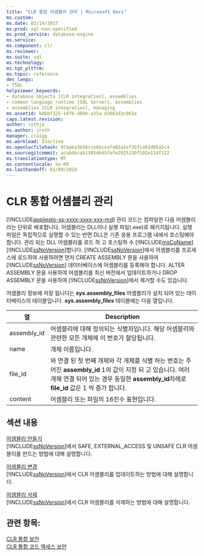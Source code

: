 ```yaml
---
title: "CLR 통합 어셈블리 관리 | Microsoft Docs"
ms.custom: 
ms.date: 03/14/2017
ms.prod: sql-non-specified
ms.prod_service: database-engine
ms.service: 
ms.component: clr
ms.reviewer: 
ms.suite: sql
ms.technology: 
ms.tgt_pltfrm: 
ms.topic: reference
dev_langs:
- TSQL
helpviewer_keywords:
- database objects [CLR integration], assemblies
- common language runtime [SQL Server], assemblies
- assemblies [CLR integration], managing
ms.assetid: bdbbf325-14f6-460e-a35a-d3861d3c961e
caps.latest.revision: 
author: rothja
ms.author: jroth
manager: craigg
ms.workload: Inactive
ms.openlocfilehash: 97aaba3b56cce6bceafa02a1ef3bfca93d05a5c4
ms.sourcegitcommit: acab4bcab1385d645fafe2925130f102e114f122
ms.translationtype: MT
ms.contentlocale: ko-KR
ms.lasthandoff: 02/09/2018
---
```

# <a name="managing-clr-integration-assemblies"></a>CLR 통합 어셈블리 관리
[!INCLUDE[appliesto-ss-xxxx-xxxx-xxx-md](../../../includes/appliesto-ss-xxxx-xxxx-xxx-md.md)]
관리 코드는 컴파일한 다음 어셈블리라는 단위로 배포합니다. 어셈블리는 DLL이나 실행 파일(.exe)로 패키지됩니다. 실행 파일은 독립적으로 실행할 수 있는 반면 DLL은 기존 응용 프로그램 내에서 호스팅해야 합니다. 관리 되는 DLL 어셈블리를 로드 하 고 호스팅하 수 [!INCLUDE[msCoName](../../../includes/msconame-md.md)] [!INCLUDE[ssNoVersion](../../../includes/ssnoversion-md.md)]합니다. [!INCLUDE[ssNoVersion](../../../includes/ssnoversion-md.md)]에서 어셈블리를 프로세스에 로드하여 사용하려면 먼저 CREATE ASSEMBLY 문을 사용하여 [!INCLUDE[ssNoVersion](../../../includes/ssnoversion-md.md)] 데이터베이스에 어셈블리를 등록해야 합니다. ALTER ASSEMBLY 문을 사용하여 어셈블리를 최신 버전에서 업데이트하거나 DROP ASSEMBLY 문을 사용하여 [!INCLUDE[ssNoVersion](../../../includes/ssnoversion-md.md)]에서 제거할 수도 있습니다.  
  
 어셈블리 정보에 저장 됩니다는 **sys.assembly_files** 어셈블리가 설치 되어 있는 데이터베이스의 테이블입니다. **sys.assembly_files** 테이블에는 다음 열입니다.  
  
|열|Description|  
|------------|-----------------|  
|assembly_id|어셈블리에 대해 정의되는 식별자입니다. 해당 어셈블리와 관련한 모든 개체에 이 번호가 할당됩니다.|  
|name|개체 이름입니다.|  
|file_id|와 연결 된 첫 번째 개체와 각 개체를 식별 하는 번호는 주어진 **assembly_id** 1의 값이 지정 되 고 있습니다. 여러 개체 연결 되어 있는 경우 동일한 **assembly_id**차례로 **file_id** 값은 1 씩 증가 합니다.|  
|content|어셈블리 또는 파일의 16진수 표현입니다.|  
  
## <a name="in-this-section"></a>섹션 내용  
 [어셈블리 만들기](../../../relational-databases/clr-integration/assemblies/creating-an-assembly.md)  
 [!INCLUDE[ssNoVersion](../../../includes/ssnoversion-md.md)]에서 SAFE, EXTERNAL_ACCESS 및 UNSAFE CLR 어셈블리를 만드는 방법에 대해 설명합니다.  
  
 [어셈블리 변경](../../../relational-databases/clr-integration/assemblies/altering-an-assembly.md)  
 [!INCLUDE[ssNoVersion](../../../includes/ssnoversion-md.md)]에서 CLR 어셈블리를 업데이트하는 방법에 대해 설명합니다.  
  
 [어셈블리 삭제](../../../relational-databases/clr-integration/assemblies/dropping-an-assembly.md)  
 [!INCLUDE[ssNoVersion](../../../includes/ssnoversion-md.md)]에서 CLR 어셈블리를 삭제하는 방법에 대해 설명합니다.  
  
## <a name="see-also"></a>관련 항목:  
 [CLR 통합 보안](../../../relational-databases/clr-integration/security/clr-integration-security.md)   
 [CLR 통합 코드 액세스 보안](../../../relational-databases/clr-integration/security/clr-integration-code-access-security.md)  
  
  
